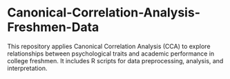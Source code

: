 # Canonical-Correlation-Analysis-Freshmen-Data
This repository applies Canonical Correlation Analysis (CCA) to explore relationships between psychological traits and academic performance in college freshmen. It includes R scripts for data preprocessing, analysis, and interpretation.
